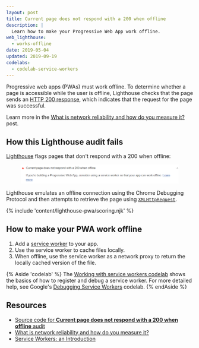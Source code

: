 ```yaml
---
layout: post
title: Current page does not respond with a 200 when offline
description: |
  Learn how to make your Progressive Web App work offline.
web_lighthouse:
  - works-offline
date: 2019-05-04
updated: 2019-09-19
codelabs:
  - codelab-service-workers
---
```


Progressive web apps (PWAs) must work offline.
To determine whether a page is accessible while the user is offline,
Lighthouse checks that the page sends an [HTTP&nbsp;200 response](https://developer.mozilla.org/en-US/docs/Web/HTTP/Status#Successful_responses),
which indicates that the request for the page was successful.

Learn more in the [What is network reliability and how do you measure it?](/network-connections-unreliable/) post.

## How this Lighthouse audit fails

[Lighthouse](https://developers.google.com/web/tools/lighthouse/)
flags pages that don't respond with a 200 when offline:

<figure class="w-figure">
  <img class="w-screenshot" src="works-offline.png" alt="Lighthouse audit showing page doesn't respond with a 200 when offline">
</figure>

Lighthouse emulates an offline connection using the Chrome Debugging Protocol
and then attempts to retrieve the page using [`XMLHttpRequest`](https://developer.mozilla.org/en-US/docs/Web/API/XMLHttpRequest).

{% include 'content/lighthouse-pwa/scoring.njk' %}

## How to make your PWA work offline

1. Add a [service worker](https://developers.google.com/web/fundamentals/primers/service-workers) to your app.
2. Use the service worker to cache files locally.
3. When offline, use the service worker as a network proxy to return the
   locally cached version of the file.

{% Aside 'codelab' %}
The [Working with service workers codelab](/codelab-service-workers) shows
the basics of how to register and debug a service worker.
For more detailed help, see Google's
[Debugging Service Workers](https://codelabs.developers.google.com/codelabs/debugging-service-workers)
codelab.
{% endAside %}

## Resources

- [Source code for **Current page does not respond with a 200 when offline** audit](https://github.com/GoogleChrome/lighthouse/blob/master/lighthouse-core/audits/works-offline)
- [What is network reliability and how do you measure it?](/network-connections-unreliable/)
- [Service Workers: an Introduction](https://developers.google.com/web/fundamentals/primers/service-workers)
